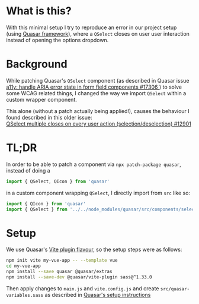 # What is this?

With this minimal setup I try to reproduce an error in our project setup (using [Quasar framework](https://quasar.dev/)), where a `QSelect` closes on user user interaction instead of opening the options dropdown.

# Background
While patching Quasar's `QSelect` component (as described in Quasar issue [a11y: handle ARIA error state in form field components #17306 ](https://github.com/quasarframework/quasar/issues/17306)) to solve some WCAG related things, I changed the way we import `QSelect` within a custom wrapper component.

This alone (without a patch actually being applied!), causes the behaviour I found described in this older issue:  
[QSelect multiple closes on every user action (selection/deselection) #12901](https://github.com/quasarframework/quasar/issues/12901)

# TL;DR
In order to be able to patch a component via `npx patch-package quasar`, instead of doing a

```js
import { QSelect, QIcon } from 'quasar'
```

in a custom component wrapping `QSelect`, I directly import from `src` like so:
```js
import { QIcon } from 'quasar'
import { QSelect } from '../../node_modules/quasar/src/components/select'
```

# Setup

We use Quasar's [Vite plugin flavour](https://quasar.dev/start/vite-plugin#creating-a-vite-project), so the setup steps were as follows:

```bash
npm init vite my-vue-app -- --template vue
cd my-vue-app
npm install --save quasar @quasar/extras
npm install --save-dev @quasar/vite-plugin sass@^1.33.0
```

Then apply changes to `main.js` and `vite.config.js` and create `src/quasar-variables.sass` as described in [Quasar's setup instructions](https://quasar.dev/start/vite-plugin#using-quasar)

